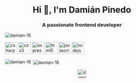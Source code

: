 <h1 align="center">Hi 👋, I'm Damián Pinedo</h1>
<h3 align="center">A passionate frontend developer</h3>

<p align="left"> <img src="https://komarev.com/ghpvc/?username=damian-16" alt="damian-16" /> </p>

<p align="left"><img src="https://devicons.github.io/devicon/devicon.git/icons/csharp/csharp-original.svg" alt="csharp" width="40" height="40"/> <img src="https://devicons.github.io/devicon/devicon.git/icons/css3/css3-original-wordmark.svg" alt="css3" width="40" height="40"/> <img src="https://devicons.github.io/devicon/devicon.git/icons/express/express-original-wordmark.svg" alt="express" width="40" height="40"/> <img src="https://devicons.github.io/devicon/devicon.git/icons/html5/html5-original-wordmark.svg" alt="html5" width="40" height="40"/> <img src="https://devicons.github.io/devicon/devicon.git/icons/javascript/javascript-original.svg" alt="javascript" width="40" height="40"/> <img src="https://devicons.github.io/devicon/devicon.git/icons/nodejs/nodejs-original-wordmark.svg" alt="nodejs" width="40" height="40"/></p><p><img align="left" src="https://github-readme-stats.vercel.app/api/top-langs/?username=damian-16&layout=compact&hide=html" alt="damian-16" /></p>

<p>&nbsp;<img align="center" src="https://github-readme-stats.vercel.app/api?username=damian-16&show_icons=true" alt="damian-16" /></p>

<p align="center">
<a href="https://linkedin.com/in/damian-nicolas-pinedo-morganti" target="blank"><img align="center" src="https://cdn.jsdelivr.net/npm/simple-icons@3.0.1/icons/linkedin.svg" alt="damian-nicolas-pinedo-morganti" height="30" width="30" /></a>
</p>
